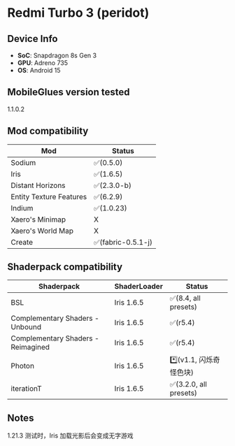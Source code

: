 # Redmi Turbo 3 (peridot)

## Device Info

- **SoC**: Snapdragon 8s Gen 3
- **GPU**: Adreno 735
- **OS**: Android 15

## MobileGlues version tested

1.1.0.2

## Mod compatibility

| **Mod**                 | **Status**         |
| ----------------------- | ------------------ |
| Sodium                  | ✅(0.5.0)          |
| Iris                    | ✅(1.6.5)          |
| Distant Horizons        | ✅(2.3.0-b)        |
| Entity Texture Features | ✅(6.2.9)          |
| Indium                  | ✅(1.0.23)         |
| Xaero's Minimap         | X                  |
| Xaero's World Map       | X                  |
| Create                  | ✅(fabric-0.5.1-j) |

## Shaderpack compatibility

| **Shaderpack**                     | **ShaderLoader** | **Status**              |
| ---------------------------------- | ---------------- | ----------------------- |
| BSL                                | Iris 1.6.5       | ✅(8.4, all presets)    |
| Complementary Shaders - Unbound    | Iris 1.6.5       | ✅(r5.4)                |
| Complementary Shaders - Reimagined | Iris 1.6.5       | ✅(r5.4)                |
| Photon                             | Iris 1.6.5       | \*️⃣(v1.1, 闪烁奇怪色块) |
| iterationT                         | Iris 1.6.5       | ✅(3.2.0, all presets)  |

## Notes

1.21.3 测试时，Iris 加载光影后会变成无字游戏

